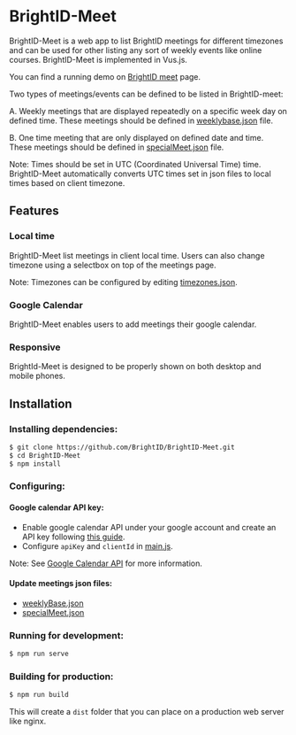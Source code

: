 # BrightID-Meet

BrightID-Meet is a web app to list BrightID meetings for different timezones and can be used for other listing any sort of weekly events like online courses.
BrightID-Meet is implemented in Vus.js.

You can find a running demo on [BrightID meet](https://brightid.org/meet) page.

Two types of meetings/events can be defined to be listed in BrightID-meet:

A. Weekly meetings that are displayed repeatedly on a specific week day on defined time. These meetings should be defined in [weeklybase.json](https://github.com/BrightID/BrightID-Meet/blob/main/public/weeklyBase.json) file.

B. One time meeting that are only displayed on defined date and time. These meetings should be defined in [specialMeet.json](https://github.com/BrightID/BrightID-Meet/blob/main/public/specialMeeting.json) file.

Note: Times should be set in UTC (Coordinated Universal Time) time. BrightID-Meet automatically converts UTC times set in json files to local times based on client timezone.

## Features
### Local time

BrightID-Meet list meetings in client local time. Users can also change timezone using a selectbox on top of the meetings page.

Note: Timezones can be configured by editing [timezones.json](https://github.com/BrightID/BrightID-Meet/blob/main/src/static/timezones.json).

### Google Calendar
BrightID-Meet enables users to add meetings their google calendar.

### Responsive
BrightId-Meet is designed to be properly shown on both desktop and mobile phones.

## Installation

### Installing dependencies:
```bash
$ git clone https://github.com/BrightID/BrightID-Meet.git
$ cd BrightID-Meet
$ npm install
```

### Configuring:
#### Google calendar API key:
- Enable google calendar API under your google account and create an API key following [this guide](https://developers.google.com/calendar/quickstart/js).
- Configure `apiKey` and `clientId` in [main.js](https://github.com/BrightID/BrightID-Meet/blob/main/src/main.js#L8).

Note: See [Google Calendar API]( https://developers.google.com/calendar/overview) for more information.

#### Update meetings json files:

- [weeklyBase.json](https://github.com/BrightID/BrightID-Meet/blob/main/public/weeklyBase.json)
- [specialMeet.json](https://github.com/BrightID/BrightID-Meet/blob/main/public/specialMeeting.json)

### Running for development:
```bash
$ npm run serve
```
### Building for production:
```bash
$ npm run build
```
This will create a `dist` folder that you can place on a production web server like nginx.